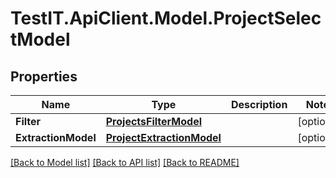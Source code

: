 # TestIT.ApiClient.Model.ProjectSelectModel

## Properties

Name | Type | Description | Notes
------------ | ------------- | ------------- | -------------
**Filter** | [**ProjectsFilterModel**](ProjectsFilterModel.md) |  | [optional] 
**ExtractionModel** | [**ProjectExtractionModel**](ProjectExtractionModel.md) |  | [optional] 

[[Back to Model list]](../README.md#documentation-for-models) [[Back to API list]](../README.md#documentation-for-api-endpoints) [[Back to README]](../README.md)

